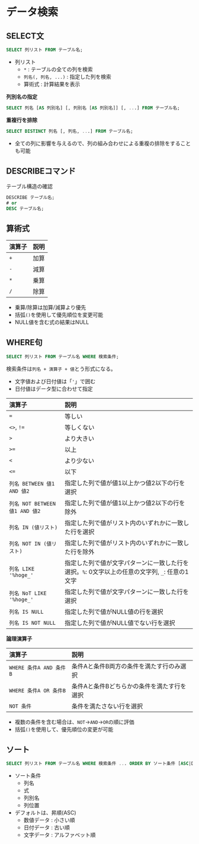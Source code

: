# データ検索

## SELECT文
```sql
SELECT 列リスト FROM テーブル名;
```

 - 列リスト
    - `*` : テーブルの全ての列を検索
    - `列名(, 列名, ...)` : 指定した列を検索
    - 算術式 : 計算結果を表示

**列別名の指定**
```sql
SELECT 列名 [AS 列別名] [, 列別名 [AS 列別名]] [, ...] FROM テーブル名;
```

**重複行を排除**
```sql
SELECT DISTINCT 列名 [, 列名, ...] FROM テーブル名;
```

 - 全ての列に影響を与えるので、列の組み合わせによる重複の排除をすることも可能


## DESCRIBEコマンド
テーブル構造の確認
```sql
DESCRIBE テーブル名;
# or
DESC テーブル名;
```

## 算術式

| 演算子 | 説明 |
|:------|:-----|
| `+` | 加算 |
| `-` | 減算 |
| `*` | 乗算 |
| `/` | 除算 |

 - 乗算/除算は加算/減算より優先
 - 括弧`()`を使用して優先順位を変更可能
 - NULL値を含む式の結果はNULL

## WHERE句
```sql
SELECT 列リスト FROM テーブル名 WHERE 検索条件;
```
検索条件は`列名 + 演算子 + 値`とう形式になる。

 - 文字値および日付値は「`'`」で囲む
 - 日付値はデータ型に合わせて指定

| 演算子 | 説明 |
|:------|:-----|
| `=` | 等しい |
| `<>`, `!=` | 等しくない |
| `>` | より大きい |
| `>=` | 以上 |
| `<` | より少ない |
| `<=` | 以下 |
| `列名 BETWEEN 値1 AND 値2` | 指定した列で値が値1以上かつ値2以下の行を選択 |
| `列名 NOT BETWEEN 値1 AND 値2` | 指定した列で値が値1以上かつ値2以下の行を除外 |
| `列名 IN (値リスト)` | 指定した列で値がリスト内のいずれかに一致した行を選択 |
| `列名 NOT IN (値リスト)` | 指定した列で値がリスト内のいずれかに一致した行を除外 |
| `列名 LIKE '%hoge_'` | 指定した列で値が文字パターンに一致した行を選択。`%`: 0文字以上の任意の文字列, `_`: 任意の1文字 |
| `列名 NoT LIKE '%hoge_'` | 指定した列で値が文字パターンに一致した行を選択 |
| `列名 IS NULL` | 指定した列で値がNULL値の行を選択 |
| `列名 IS NOT NULL` | 指定した列で値がNULL値でない行を選択 |

**論理演算子**

| 演算子 | 説明 |
|:------|:-----|
| `WHERE 条件A AND 条件B` | 条件Aと条件B両方の条件を満たす行のみ選択 |
| `WHERE 条件A OR 条件B` | 条件Aと条件Bどちらかの条件を満たす行を選択 |
| `NOT 条件` | 条件を満たさない行を選択 |

 - 複数の条件を含む場合は、`NOT`→`AND`→`OR`の順に評価
 - 括弧`()`を使用して、優先順位の変更が可能

## ソート
```sql
SELECT 列リスト FROM テーブル名 WHERE 検索条件 ... ORDER BY ソート条件 [ASC|DESC0];
```
 - ソート条件
    - 列名
    - 式
    - 列別名
    - 列位置
 - デフォルトは、昇順(ASC)
    - 数値データ : 小さい順
    - 日付データ : 古い順
    - 文字データ : アルファベット順
